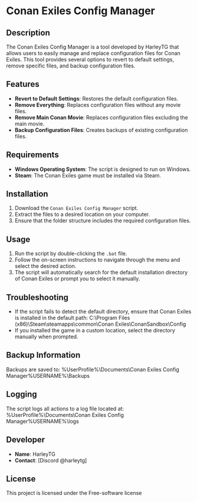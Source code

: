 # Conan Exiles Config Manager

## Description
The Conan Exiles Config Manager is a tool developed by HarleyTG that allows users to easily manage and replace configuration files for Conan Exiles. This tool provides several options to revert to default settings, remove specific files, and backup configuration files.

## Features
- **Revert to Default Settings**: Restores the default configuration files.
- **Remove Everything**: Replaces configuration files without any movie files.
- **Remove Main Conan Movie**: Replaces configuration files excluding the main movie.
- **Backup Configuration Files**: Creates backups of existing configuration files.

## Requirements
- **Windows Operating System**: The script is designed to run on Windows.
- **Steam**: The Conan Exiles game must be installed via Steam.

## Installation
1. Download the `Conan Exiles Config Manager` script.
2. Extract the files to a desired location on your computer.
3. Ensure that the folder structure includes the required configuration files.

## Usage
1. Run the script by double-clicking the `.bat` file.
2. Follow the on-screen instructions to navigate through the menu and select the desired action.
3. The script will automatically search for the default installation directory of Conan Exiles or prompt you to select it manually.

## Troubleshooting
- If the script fails to detect the default directory, ensure that Conan Exiles is installed in the default path:
C:\Program Files (x86)\Steam\steamapps\common\Conan Exiles\ConanSandbox\Config
- If you installed the game in a custom location, select the directory manually when prompted.

## Backup Information
Backups are saved to:
%UserProfile%\Documents\Conan Exiles Config Manager\%USERNAME%\Backups

## Logging
The script logs all actions to a log file located at:
%UserProfile%\Documents\Conan Exiles Config Manager%USERNAME%\logs

## Developer
- **Name**: HarleyTG
- **Contact**: [Discord @harleytg]

## License
This project is licensed under the Free-software license
